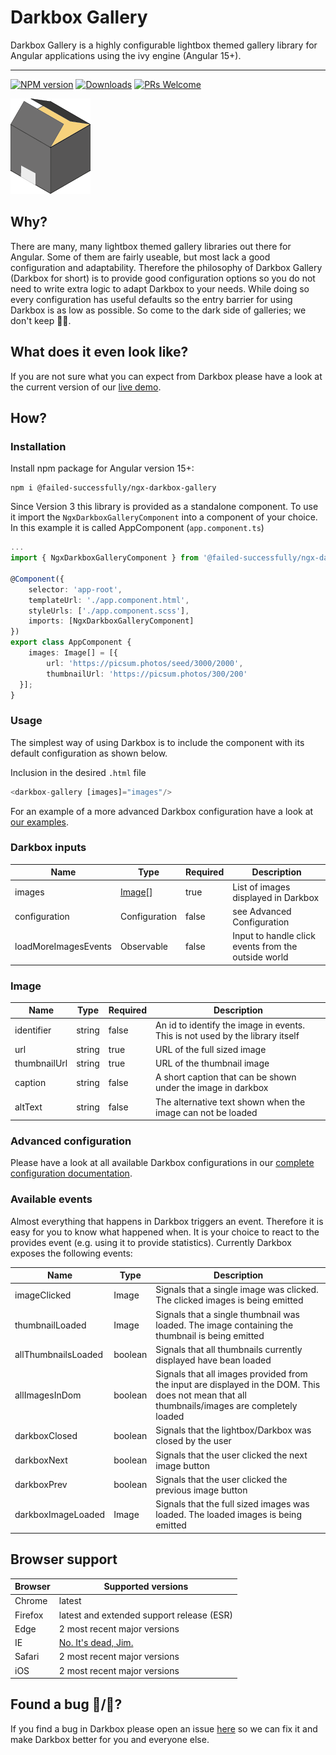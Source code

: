 # Darkbox Gallery

Darkbox Gallery is a highly configurable lightbox themed gallery library for Angular applications using the ivy engine (Angular 15+).

<hr>

[![NPM version](https://img.shields.io/npm/v/@failed-successfully/ngx-darkbox-gallery.svg?&label=npm)](https://www.npmjs.com/package/@failed-successfully/ngx-darkbox-gallery) 
[![Downloads](https://img.shields.io/npm/dm/@failed-successfully/ngx-darkbox-gallery.svg)](https://www.npmjs.com/package/@failed-successfully/ngx-darkbox-gallery)
[![PRs Welcome](https://img.shields.io/badge/PRs-welcome-brightgreen.svg)](https://github.com/failed-successfully/ngx-darkbox-gallery-library/pulls) 

![Darkbox logo](./src/assets/darkbox-icon128.png)

## Why?
There are many, many lightbox themed gallery libraries out there for Angular. Some of them are fairly useable, but most lack a good configuration and adaptability. Therefore the philosophy of Darkbox Gallery (Darkbox for short) is to provide good configuration options so you do not need to write extra logic to adapt Darkbox to your needs. While doing so every configuration has useful defaults so the entry barrier for using Darkbox is as low as possible. So come to the dark side of galleries; we don't keep 🍪🍪.

## What does it even look like?
If you are not sure what you can expect from Darkbox please have a look at the current version of our [live demo](https://darkbox.click/).

## How?
### Installation
Install npm package for Angular version 15+:

```
npm i @failed-successfully/ngx-darkbox-gallery
```

Since Version 3 this library is provided as a standalone component.
To use it import the `NgxDarkboxGalleryComponent` into a component of your choice. In this example it is called AppComponent (`app.component.ts`)
```ts
...
import { NgxDarkboxGalleryComponent } from '@failed-successfully/ngx-darkbox-gallery';

@Component({
    selector: 'app-root',
    templateUrl: './app.component.html',
    styleUrls: ['./app.component.scss'],
    imports: [NgxDarkboxGalleryComponent]
})
export class AppComponent {
    images: Image[] = [{
        url: 'https://picsum.photos/seed/3000/2000',
        thumbnailUrl: 'https://picsum.photos/300/200'
  }];
}
```
### Usage
The simplest way of using Darkbox is to include the component with its default configuration as shown below.

Inclusion in the desired `.html` file
```ts
<darkbox-gallery [images]="images"/>
```

For an example of a more advanced Darkbox configuration have a look at [our examples](./docs/examples/advanced-configuration-example.md).

### Darkbox inputs
| Name                  | Type              | Required  | Description                         |
|-----------------------|-------------------|-----------|-------------------------------------|
| images                | [Image](#Image)[] | true      | List of images displayed in Darkbox |
| configuration         | Configuration     | false     | see Advanced Configuration          |
| loadMoreImagesEvents  | Observable<void>  | false     | Input to handle click events from the outside world |

### Image
| Name          | Type    | Required | Description                                                                   |
|---------------|---------|----------|-------------------------------------------------------------------------------|
| identifier    | string  | false    | An id to identify the image in events. This is not used by the library itself |
| url           | string  | true     | URL of the full sized image                                                   |
| thumbnailUrl  | string  | true     | URL of the thumbnail image                                                    |
| caption       | string  | false    | A short caption that can be shown under the image in darkbox                 |
| altText       | string  | false    | The alternative text shown when the image can not be loaded                   |

### Advanced configuration

Please have a look at all available Darkbox configurations in our [complete configuration documentation](./docs/advanced-configuration.md).

### Available events
Almost everything that happens in Darkbox triggers an event. Therefore it is easy for you to know what happened when. It is your choice to react to the provides event (e.g. using it to provide statistics). Currently Darkbox exposes the following events:

| Name                | Type    | Description                                                                       |
|---------------------|---------|-----------------------------------------------------------------------------------|
| imageClicked        | Image   | Signals that a single image was clicked. The clicked images is being emitted      |
| thumbnailLoaded     | Image   | Signals that a single thumbnail was loaded. The image containing the thumbnail is being emitted|
| allThumbnailsLoaded | boolean | Signals that all thumbnails currently displayed have bean loaded                  |
| allImagesInDom      | boolean | Signals that all images provided from the input are displayed in the DOM. This does not mean that all thumbnails/images are completely loaded|
| darkboxClosed       | boolean | Signals that the lightbox/Darkbox was closed by the user                          |
| darkboxNext         | boolean | Signals that the user clicked the next image button                               |
| darkboxPrev         | boolean | Signals that the user clicked the previous image button                           |
| darkboxImageLoaded  | Image   | Signals that the full sized images was loaded. The loaded images is being emitted |

## Browser support
| Browser | Supported versions                                  |
|---------|-----------------------------------------------------|
| Chrome  | latest                                              |
| Firefox |	latest and extended support release (ESR)           |
| Edge    |	2 most recent major versions                        |
| IE      | [No. It's dead, Jim.](https://youtu.be/dQw4w9WgXcQ) |
| Safari  |	2 most recent major versions                        |
| iOS     |	2 most recent major versions                        |

## Found a bug 🐛/🐞?
If you find a bug in Darkbox please open an issue [here](https://github.com/failed-successfully/ngx-darkbox-gallery-library/issues/new) so we can fix it and make Darkbox better for you and everyone else.

